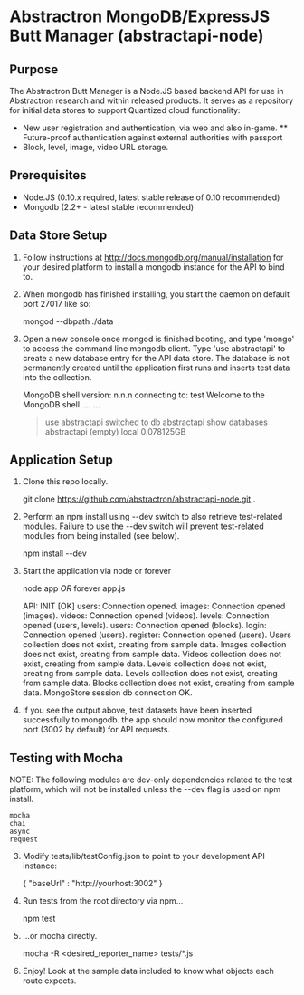 # Abstractron MongoDB/ExpressJS Butt Manager (abstractapi-node)

## Purpose

The Abstractron Butt Manager is a Node.JS based backend API for use in Abstractron research and within released products. It serves as a repository for initial data stores to support Quantized cloud functionality:

* New user registration and authentication, via web and also in-game.
** Future-proof authentication against external authorities with passport
* Block, level, image, video URL storage.

## Prerequisites
* Node.JS (0.10.x required, latest stable release of 0.10 recommended)
* Mongodb (2.2+ - latest stable recommended)

## Data Store Setup

1) Follow instructions at http://docs.mongodb.org/manual/installation for your desired platform to install a mongodb instance for the API to bind to.

2) When mongodb has finished installing, you start the daemon on default port 27017 like so:

    mongod --dbpath ./data
    
3) Open a new console once mongod is finished booting, and type 'mongo' to access the command line mongodb client. Type 'use abstractapi' to create a new database entry for the API data store. The database is not permanently created until the application first runs and inserts test data into the collection.

    MongoDB shell version: n.n.n
    connecting to: test
    Welcome to the MongoDB shell.
    ...
    ...
    > use abstractapi
    switched to db abstractapi
    > show databases
    abstractapi (empty)
    local   0.078125GB

## Application Setup

1) Clone this repo locally.

    git clone https://github.com/abstractron/abstractapi-node.git .
    
2) Perform an npm install using --dev switch to also retrieve test-related modules. Failure to use the --dev switch will prevent test-related modules from being installed (see below).

    npm install --dev
    
3) Start the application via node or forever

    node app *OR* forever app.js
    
    API: INIT [OK]
    users: Connection opened.
    images: Connection opened (images).
    videos: Connection opened (videos).
    levels: Connection opened (users, levels).
    users: Connection opened (blocks).
    login: Connection opened (users).
    register: Connection opened (users).
    Users collection does not exist, creating from sample data.
    Images collection does not exist, creating from sample data.
    Videos collection does not exist, creating from sample data.
    Levels collection does not exist, creating from sample data.
    Levels collection does not exist, creating from sample data.
    Blocks collection does not exist, creating from sample data.
    MongoStore session db connection OK.
    
4) If you see the output above, test datasets have been inserted successfully to mongodb. the app should now monitor the configured port (3002 by default) for API requests.
    
## Testing with Mocha

NOTE: The following modules are dev-only dependencies related to the test platform, which will not be installed unless the --dev flag is used on npm install.

    mocha
    chai
    async
    request
    
3) Modify tests/lib/testConfig.json to point to your development API instance:

    {
        "baseUrl" : "http://yourhost:3002"
    }

1) Run tests from the root directory via npm...

    npm test
    
2) ...or mocha directly.

    mocha -R <desired_reporter_name> tests/*.js

3) Enjoy!  Look at the sample data included to know what objects each route expects.
